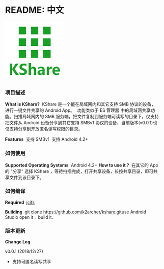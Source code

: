 # README: 中文

![](docs\image\ic_launcher.png)

### 项目描述

**What is KShare?**
​	KShare 是一个能在局域网内和其它支持 SMB 协议的设备，进行一键文件共享的 Android App。
​	功能类似于 ES 管理器 中的局域网共享功能。扫描局域网内的 SMB 服务端，把文件复制到服务端可读写的目录下。仅支持把文件从 Android 设备分享到其它支持 SMBv1 协议的设备，当前版本(v0.0.1)也仅支持分享到开放匿名读写权限的目录。

**Features**
​	支持 SMBv1 
​	支持 Android 4.2+

### 如何使用

**Supported Operating Systems**
​	Android 4.2+
**How to use it ?**
​	在其它的 App 的  "分享" 选择 KShare ，等待扫描完成，打开共享设备，长按共享目录，即可共享文件到该目录下。


### 如何编译

**Required**
​        [jcifs](https://www.jcifs.org/)

**Building**
​	git clone https://github.com/k2archer/kshare.git
​	use Android Studio open it .
​	build it.

### 版本更新

**Change Log**

v0.0.1 (2018/12/27)

* 支持可匿名读写共享